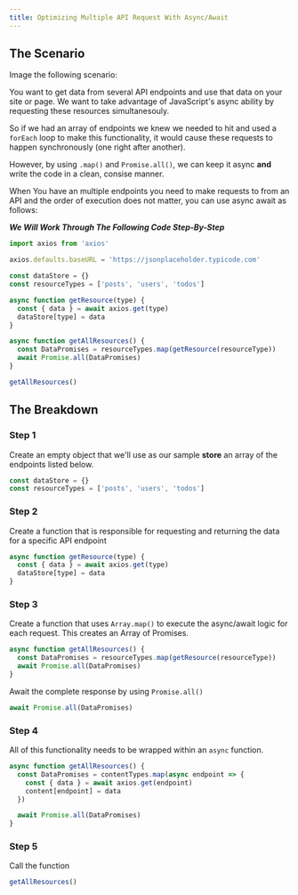 ```yaml
---
title: Optimizing Multiple API Request With Async/Await
---
```


## The Scenario

<!-- We need to make multiple request to an API to get some data. We have an array of all the content types we need to make a request to. This means we need to loop through this array, make the request to the approapriate content type API endpoint and then handle the response. Additionally and most importantly, **we want these request to happen at the same time instead of sequentially (one after another).**

This situation arose when working on a Wordpress Admin Plugin.

I needed to retrieve the data for all the content types of the site which included custom post types. So basically, I needed to get several different content types such as _Degrees, Faculty, Courses_.

It needs to be dynamic though. I needed it to work without knowing that those content types were though so it could work across different sites.

```js

const getContentTypes = async() => {
  const contentData = {}
  const { data } = await axios.get(`api/content-types/${type}`)
  return data.map(contentType => contentType.rest_base)
  // const contentTypes = data.map(contentType => contentType.rest_base)
}

const getContent = async(contentTypesArray) => ({

  const contentTypes = data.map(contentType => contentType.rest_base)
})

const contentTypes = getContentTypes()


``` -->

Image the following scenario:

You want to get data from several API endpoints and use that data on your site or page. We want to take advantage of JavaScript's async ability by requesting these resources simultanesouly.

So if we had an array of endpoints we knew we needed to hit and used a `forEach` loop to make this functionality, it would cause these requests to happen synchronously (one right after another).

However, by using `.map()` and `Promise.all()`, we can keep it async **and** write the code in a clean, consise manner.

When You have an multiple endpoints you need to make requests to from an API and the order of execution does not matter, you can use async await as follows:

_**We Will Work Through The Following Code Step-By-Step**_

```js
import axios from 'axios'

axios.defaults.baseURL = 'https://jsonplaceholder.typicode.com'

const dataStore = {}
const resourceTypes = ['posts', 'users', 'todos']

async function getResource(type) {
  const { data } = await axios.get(type)
  dataStore[type] = data
}

async function getAllResources() {
  const DataPromises = resourceTypes.map(getResource(resourceType))
  await Promise.all(DataPromises)
}

getAllResources()
```

<!-- <br> -->

## The Breakdown

### Step 1

Create an empty object that we'll use as our sample **store** an array of the endpoints listed below.

```js
const dataStore = {}
const resourceTypes = ['posts', 'users', 'todos']
```

### Step 2

Create a function that is responsible for requesting and returning the data for a specific API endpoint

```js
async function getResource(type) {
  const { data } = await axios.get(type)
  dataStore[type] = data
}
```

### Step 3

Create a function that uses `Array.map()` to execute the async/await logic for each request. This creates an Array of Promises.

```js
async function getAllResources() {
  const DataPromises = resourceTypes.map(getResource(resourceType))
  await Promise.all(DataPromises)
}
```

Await the complete response by using `Promise.all()`

```js
await Promise.all(DataPromises)
```

### Step 4

All of this functionality needs to be wrapped within an `async` function.

```js
async function getAllResources() {
  const DataPromises = contentTypes.map(async endpoint => {
    const { data } = await axios.get(endpoint)
    content[endpoint] = data
  })

  await Promise.all(DataPromises)
}
```

### Step 5

Call the function

```js
getAllResources()
```
